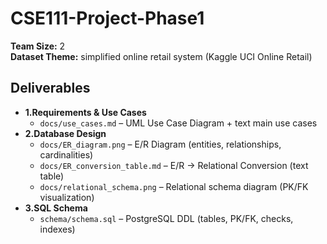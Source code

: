 # CSE111-Project-Phase1

**Team Size:** 2  
**Dataset Theme:** simplified online retail system (Kaggle UCI Online Retail)

## Deliverables
- **1.Requirements & Use Cases**
  - `docs/use_cases.md` – UML Use Case Diagram + text main use cases
- **2.Database Design**
  - `docs/ER_diagram.png` – E/R Diagram (entities, relationships, cardinalities)
  - `docs/ER_conversion_table.md` – E/R → Relational Conversion (text table)
  - `docs/relational_schema.png` – Relational schema diagram (PK/FK visualization)
- **3.SQL Schema**
  - `schema/schema.sql` – PostgreSQL DDL (tables, PK/FK, checks, indexes)
